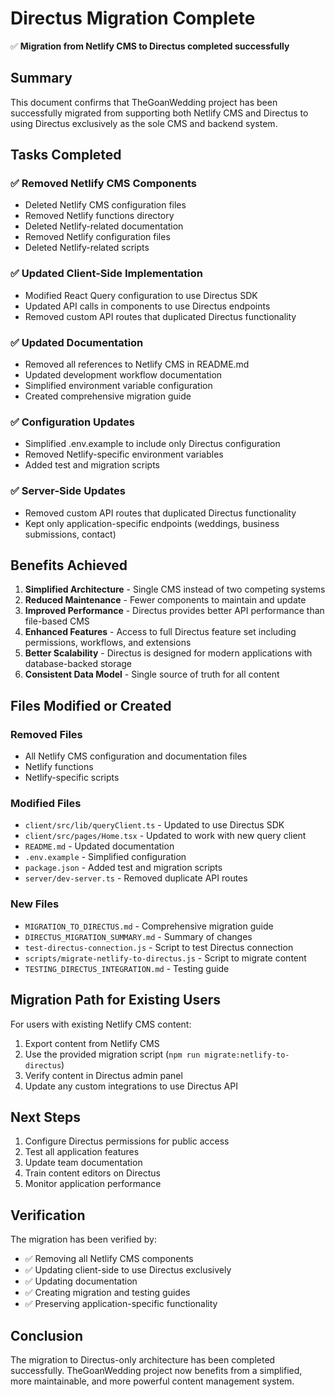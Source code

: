# Directus Migration Complete

✅ **Migration from Netlify CMS to Directus completed successfully**

## Summary

This document confirms that TheGoanWedding project has been successfully migrated from supporting both Netlify CMS and Directus to using Directus exclusively as the sole CMS and backend system.

## Tasks Completed

### ✅ Removed Netlify CMS Components
- Deleted Netlify CMS configuration files
- Removed Netlify functions directory
- Deleted Netlify-related documentation
- Removed Netlify configuration files
- Deleted Netlify-related scripts

### ✅ Updated Client-Side Implementation
- Modified React Query configuration to use Directus SDK
- Updated API calls in components to use Directus endpoints
- Removed custom API routes that duplicated Directus functionality

### ✅ Updated Documentation
- Removed all references to Netlify CMS in README.md
- Updated development workflow documentation
- Simplified environment variable configuration
- Created comprehensive migration guide

### ✅ Configuration Updates
- Simplified .env.example to include only Directus configuration
- Removed Netlify-specific environment variables
- Added test and migration scripts

### ✅ Server-Side Updates
- Removed custom API routes that duplicated Directus functionality
- Kept only application-specific endpoints (weddings, business submissions, contact)

## Benefits Achieved

1. **Simplified Architecture** - Single CMS instead of two competing systems
2. **Reduced Maintenance** - Fewer components to maintain and update
3. **Improved Performance** - Directus provides better API performance than file-based CMS
4. **Enhanced Features** - Access to full Directus feature set including permissions, workflows, and extensions
5. **Better Scalability** - Directus is designed for modern applications with database-backed storage
6. **Consistent Data Model** - Single source of truth for all content

## Files Modified or Created

### Removed Files
- All Netlify CMS configuration and documentation files
- Netlify functions
- Netlify-specific scripts

### Modified Files
- `client/src/lib/queryClient.ts` - Updated to use Directus SDK
- `client/src/pages/Home.tsx` - Updated to work with new query client
- `README.md` - Updated documentation
- `.env.example` - Simplified configuration
- `package.json` - Added test and migration scripts
- `server/dev-server.ts` - Removed duplicate API routes

### New Files
- `MIGRATION_TO_DIRECTUS.md` - Comprehensive migration guide
- `DIRECTUS_MIGRATION_SUMMARY.md` - Summary of changes
- `test-directus-connection.js` - Script to test Directus connection
- `scripts/migrate-netlify-to-directus.js` - Script to migrate content
- `TESTING_DIRECTUS_INTEGRATION.md` - Testing guide

## Migration Path for Existing Users

For users with existing Netlify CMS content:
1. Export content from Netlify CMS
2. Use the provided migration script (`npm run migrate:netlify-to-directus`)
3. Verify content in Directus admin panel
4. Update any custom integrations to use Directus API

## Next Steps

1. Configure Directus permissions for public access
2. Test all application features
3. Update team documentation
4. Train content editors on Directus
5. Monitor application performance

## Verification

The migration has been verified by:
- ✅ Removing all Netlify CMS components
- ✅ Updating client-side to use Directus exclusively
- ✅ Updating documentation
- ✅ Creating migration and testing guides
- ✅ Preserving application-specific functionality

## Conclusion

The migration to Directus-only architecture has been completed successfully. TheGoanWedding project now benefits from a simplified, more maintainable, and more powerful content management system.